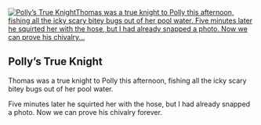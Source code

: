 <article class="post photo">
<a href="https://silverpip-blog.tumblr.com/image/48856761440">
<img alt="Polly’s True KnightThomas was a true knight to Polly this afternoon, fishing all the icky scary bitey bugs out of her pool water.
Five minutes later he squirted her with the hose, but I had already snapped a photo. Now we can prove his chivalry..." src="https://64.media.tumblr.com/d2bef022fe29c98333f9335439c84a91/tumblr_mlthncs5N01qhgmvso1_1280.jpg"/>
</a>
<h2>Polly’s True Knight</h2><p>Thomas was a true knight to Polly this afternoon, fishing all the icky scary bitey bugs out of her pool water.</p><p>Five minutes later he squirted her with the hose, but I had already snapped a photo. Now we can prove his chivalry forever.</p><p></p></article>